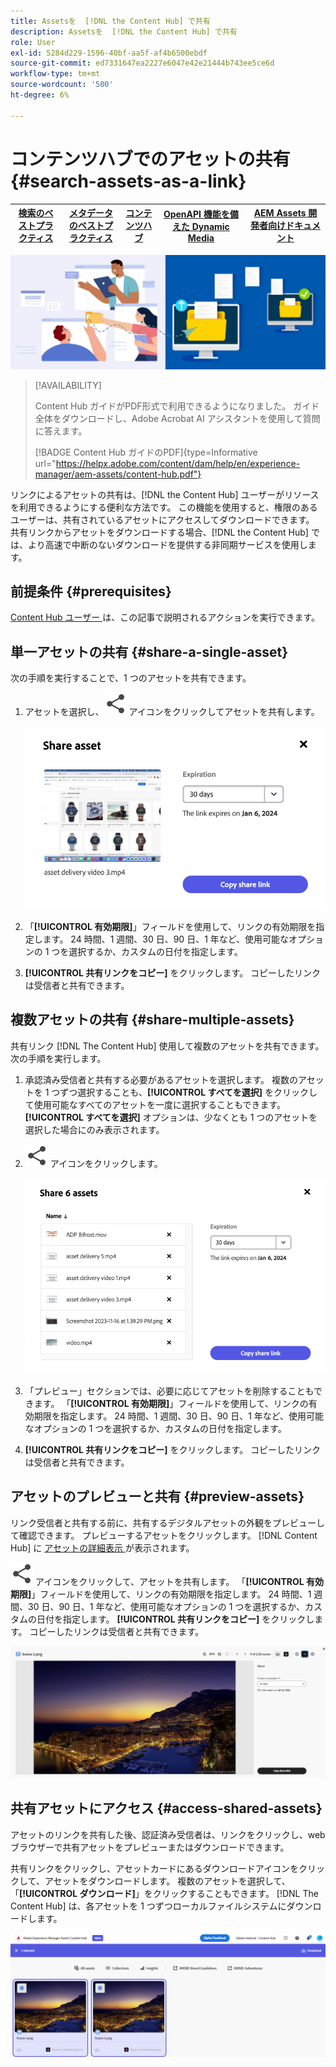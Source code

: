```yaml
---
title: Assetsを  [!DNL the Content Hub] で共有
description: Assetsを  [!DNL the Content Hub] で共有
role: User
exl-id: 5284d229-1596-40bf-aa5f-af4b6500ebdf
source-git-commit: ed7331647ea2227e6047e42e21444b743ee5ce6d
workflow-type: tm+mt
source-wordcount: '500'
ht-degree: 6%

---
```


# コンテンツハブでのアセットの共有 {#search-assets-as-a-link}

| [検索のベストプラクティス](/help/assets/search-best-practices.md) | [メタデータのベストプラクティス](/help/assets/metadata-best-practices.md) | [コンテンツハブ](/help/assets/product-overview.md) | [OpenAPI 機能を備えた Dynamic Media](/help/assets/dynamic-media-open-apis-overview.md) | [AEM Assets 開発者向けドキュメント](https://developer.adobe.com/experience-cloud/experience-manager-apis/) |
| ------------- | --------------------------- |---------|----|-----|

![ アセットを共有のバナー画像 ](assets/share-assets-banner.png)

>[!AVAILABILITY]
>
>Content Hub ガイドがPDF形式で利用できるようになりました。 ガイド全体をダウンロードし、Adobe Acrobat AI アシスタントを使用して質問に答えます。
>
>[!BADGE Content Hub ガイドのPDF]{type=Informative url="https://helpx.adobe.com/content/dam/help/en/experience-manager/aem-assets/content-hub.pdf"}

リンクによるアセットの共有は、[!DNL the Content Hub] ユーザーがリソースを利用できるようにする便利な方法です。 この機能を使用すると、権限のあるユーザーは、共有されているアセットにアクセスしてダウンロードできます。 共有リンクからアセットをダウンロードする場合、[!DNL the Content Hub] では、より高速で中断のないダウンロードを提供する非同期サービスを使用します。

## 前提条件 {#prerequisites}

[Content Hub ユーザー ](deploy-content-hub.md#onboard-content-hub-users) は、この記事で説明されるアクションを実行できます。

## 単一アセットの共有 {#share-a-single-asset}

次の手順を実行することで、1 つのアセットを共有できます。

1. アセットを選択し、![ 共有アイコン ](assets/share.svg) アイコンをクリックしてアセットを共有します。

   ![ 単一アセットの共有 ](assets/sharing-single-asset.png)

1. 「**[!UICONTROL 有効期限]**」フィールドを使用して、リンクの有効期限を指定します。 24 時間、1 週間、30 日、90 日、1 年など、使用可能なオプションの 1 つを選択するか、カスタムの日付を指定します。

1. **[!UICONTROL 共有リンクをコピー]** をクリックします。 コピーしたリンクは受信者と共有できます。

## 複数アセットの共有 {#share-multiple-assets}

共有リンク [!DNL The Content Hub] 使用して複数のアセットを共有できます。 次の手順を実行します。

1. 承認済み受信者と共有する必要があるアセットを選択します。 複数のアセットを 1 つずつ選択することも、**[!UICONTROL すべてを選択]** をクリックして使用可能なすべてのアセットを一度に選択することもできます。 **[!UICONTROL すべてを選択]** オプションは、少なくとも 1 つのアセットを選択した場合にのみ表示されます。

1. ![ 共有アイコン ](assets/share.svg) アイコンをクリックします。

   ![ 複数アセットの共有 ](assets/sharing-multiple-assets.png)

1. 「プレビュー」セクションでは、必要に応じてアセットを削除することもできます。 「**[!UICONTROL 有効期限]**」フィールドを使用して、リンクの有効期限を指定します。 24 時間、1 週間、30 日、90 日、1 年など、使用可能なオプションの 1 つを選択するか、カスタムの日付を指定します。

1. **[!UICONTROL 共有リンクをコピー]** をクリックします。 コピーしたリンクは受信者と共有できます。

## アセットのプレビューと共有 {#preview-assets}

リンク受信者と共有する前に、共有するデジタルアセットの外観をプレビューして確認できます。 プレビューするアセットをクリックします。 [!DNL Content Hub] に [ アセットの詳細表示 ](asset-properties-content-hub.md) が表示されます。

![ 共有アイコン ](assets/share.svg) アイコンをクリックして、アセットを共有します。 「**[!UICONTROL 有効期限]**」フィールドを使用して、リンクの有効期限を指定します。 24 時間、1 週間、30 日、90 日、1 年など、使用可能なオプションの 1 つを選択するか、カスタムの日付を指定します。 **[!UICONTROL 共有リンクをコピー]** をクリックします。 コピーしたリンクは受信者と共有できます。

![Content Hubでのアセットのプレビュー ](assets/preview-assets-content-hub.png)

## 共有アセットにアクセス {#access-shared-assets}

アセットのリンクを共有した後、認証済み受信者は、リンクをクリックし、web ブラウザーで共有アセットをプレビューまたはダウンロードできます。

共有リンクをクリックし、アセットカードにあるダウンロードアイコンをクリックして、アセットをダウンロードします。  複数のアセットを選択して、「**[!UICONTROL ダウンロード]**」をクリックすることもできます。<!--You can either download original assets or Original+Renditions of an asset.--> [!DNL The Content Hub] は、各アセットを 1 つずつローカルファイルシステムにダウンロードします。

![ 共有リンクへのアクセス ](assets/content-hub-access-shared-links.png)
